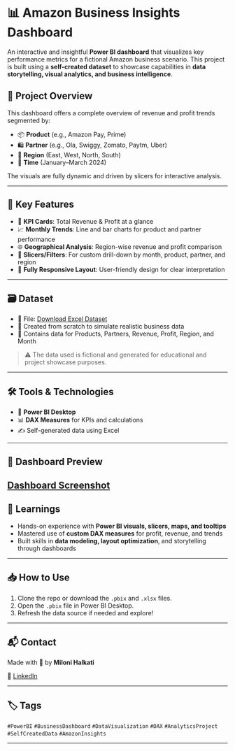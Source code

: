# 📊 Amazon Business Insights Dashboard

An interactive and insightful **Power BI dashboard** that visualizes key performance metrics for a fictional Amazon business scenario. This project is built using a **self-created dataset** to showcase capabilities in **data storytelling, visual analytics, and business intelligence**.

## 🚀 Project Overview

This dashboard offers a complete overview of revenue and profit trends segmented by:

- 📦 **Product** (e.g., Amazon Pay, Prime)  
- 🛍️ **Partner** (e.g., Ola, Swiggy, Zomato, Paytm, Uber)  
- 📍 **Region** (East, West, North, South)  
- 📆 **Time** (January–March 2024)

The visuals are fully dynamic and driven by slicers for interactive analysis.

---

## 📌 Key Features

- 🧮 **KPI Cards**: Total Revenue & Profit at a glance  
- 📈 **Monthly Trends**: Line and bar charts for product and partner performance  
- 🌐 **Geographical Analysis**: Region-wise revenue and profit comparison  
- 🧭 **Slicers/Filters**: For custom drill-down by month, product, partner, and region  
- 📌 **Fully Responsive Layout**: User-friendly design for clear interpretation

---

## 🗃️ Dataset

- 📁 File: [Download Excel Dataset](https://github.com/Miloni-halkati/amazondashboard/blob/main/Business_Insights_PowerBI.xlsx)
- 📌 Created from scratch to simulate realistic business data  
- 🧾 Contains data for Products, Partners, Revenue, Profit, Region, and Month

> ⚠️ The data used is fictional and generated for educational and project showcase purposes.

---

## 🛠️ Tools & Technologies

- 🔷 **Power BI Desktop**  
- 📊 **DAX Measures** for KPIs and calculations  
- ✍️ Self-generated data using Excel

---

## 📸 Dashboard Preview

[Dashboard Screenshot](https://github.com/Miloni-halkati/amazondashboard/blob/main/Screenshot%202025-04-13%20145113.png)
---

## 🧠 Learnings

- Hands-on experience with **Power BI visuals, slicers, maps, and tooltips**  
- Mastered use of **custom DAX measures** for profit, revenue, and trends  
- Built skills in **data modeling, layout optimization**, and storytelling through dashboards

---

## 📥 How to Use

1. Clone the repo or download the `.pbix` and `.xlsx` files.
2. Open the `.pbix` file in Power BI Desktop.
3. Refresh the data source if needed and explore!

---

## 📬 Contact

Made with 💙 by **Miloni Halkati**  

🔗 [LinkedIn](https://www.linkedin.com/in/miloni-halkati-64ba1a262) 

---

## 🏷️ Tags

`#PowerBI` `#BusinessDashboard` `#DataVisualization` `#DAX` `#AnalyticsProject` `#SelfCreatedData` `#AmazonInsights`

---
